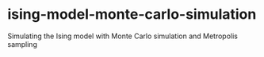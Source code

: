 # ising-model-monte-carlo-simulation
Simulating the Ising model with Monte Carlo simulation and Metropolis sampling

